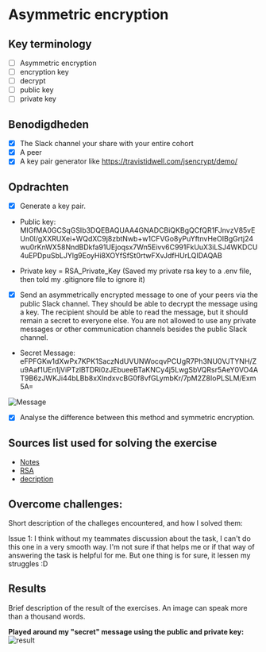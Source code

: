 # Asymmetric encryption

## Key terminology

- [ ] Asymmetric encryption
- [ ] encryption key
- [ ] decrypt
- [ ] public key
- [ ] private key

## Benodigdheden

- [x] The Slack channel your share with your entire cohort
- [x] A peer
- [x] A key pair generator like https://travistidwell.com/jsencrypt/demo/

## Opdrachten

- [x] Generate a key pair.

- Public key: MIGfMA0GCSqGSIb3DQEBAQUAA4GNADCBiQKBgQCfQR1FJnvzV85vEUn0l/gXXRUXei+WQdXC9j8zbtNwb+w1CFVGo8yPuYftnvHeOIBgGrtj24wu0rKnWX58NndBDkfa91UEjoqsx7Wn5Eivv6C991FkUuX3iLSJ4WKDCU4uEPDpuSbLJYlg9EoyHi8XOYfSfSt0rtwFXvJdfHUrLQIDAQAB

- Private key = RSA_Private_Key (Saved my private rsa key to a .env file, then told my .gitignore file to ignore it)

- [x] Send an asymmetrically encrypted message to one of your peers via the public Slack channel. They should be able to decrypt the message using a key. The recipient should be able to read the message, but it should remain a secret to everyone else. You are not allowed to use any private messages or other communication channels besides the public Slack channel.

- Secret Message: eFPFGKw1dXwPx7KPK1SaczNdUVUNWocqvPCUgR7Ph3NU0VJTYNH/Zu9Aaf1UEn1jViPTzlBTDRi0zJEbueeBTaKNCy4j5LwgSbVQRsr5AeY0VO4AT9B6zJWKJi44bLBb8xXIndxvcBG0f8vfGLymbKr/7pM2Z8IoPLSLM/Exm5A=

![Message](https://github.com/techgrounds/techgrounds-anj-dtmr/blob/main/00_includes/week-3-includes/sec-05-result1.png)

- [x] Analyse the difference between this method and symmetric encryption.

## Sources list used for solving the exercise

- [Notes](https://drive.google.com/drive/folders/1ngTMmDk8hX61yQQGFieqFLswh6UdoEGO)
- [RSA](https://www.devglan.com/online-tools/rsa-encryption-decryption)
- [decription](https://www.javainuse.com/aesgenerator)

## Overcome challenges:

Short description of the challeges encountered, and how I solved them:

Issue 1: I think without my teammates discussion about the task, I can't do this one in a very smooth way. I'm not sure if that helps me or if that way of answering the task is helpful for me. But one thing is for sure, it lessen my struggles :D

## Results

Brief description of the result of the exercises. An image can speak more than a thousand words.

**Played around my "secret" message using the public and private key:**
![result](https://github.com/techgrounds/techgrounds-anj-dtmr/blob/main/00_includes/week-3-includes/sec-05-result.png)
